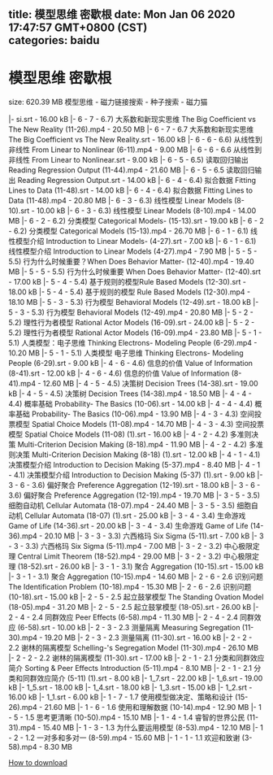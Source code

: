 
title: 模型思维 密歇根
date: Mon Jan 06 2020 17:47:57 GMT+0800 (CST)    
categories: baidu
---

# 模型思维 密歇根
size: 620.39 MB
 模型思维 - 磁力链接搜索 - 种子搜索 - 磁力猫
 
|- si.srt - 16.00 kB
|- 6 - 7 - 6.7) 大系数和新现实思维 The Big Coefficient vs The New Reality (11-26).mp4 - 20.50 MB
|- 6 - 7 - 6.7 大系数和新现实思维 The Big Coefficient vs The New Reality.srt - 16.00 kB
|- 6 - 6 - 6.6) 从线性到非线性 From Linear to Nonlinear (6-11).mp4 - 9.00 MB
|- 6 - 6 - 6.6 从线性到非线性 From Linear to Nonlinear.srt - 9.00 kB
|- 6 - 5 - 6.5) 读取回归输出 Reading Regression Output (11-44).mp4 - 21.60 MB
|- 6 - 5 - 6.5 读取回归输出 Reading Regression Output.srt - 14.00 kB
|- 6 - 4 - 6.4) 拟合数据 Fitting Lines to Data (11-48).srt - 14.00 kB
|- 6 - 4 - 6.4) 拟合数据 Fitting Lines to Data (11-48).mp4 - 20.80 MB
|- 6 - 3 - 6.3) 线性模型 Linear Models (8-10).srt - 10.00 kB
|- 6 - 3 - 6.3) 线性模型 Linear Models (8-10).mp4 - 14.00 MB
|- 6 - 2 - 6.2) 分类模型 Categorical Models- (15-13).srt - 19.00 kB
|- 6 - 2 - 6.2) 分类模型 Categorical Models (15-13).mp4 - 26.70 MB
|- 6 - 1 - 6.1) 线性模型介绍 Introduction to Linear Models- (4-27).srt - 7.00 kB
|- 6 - 1 - 6.1) 线性模型介绍 Introduction to Linear Models (4-27).mp4 - 7.90 MB
|- 5 - 5 - 5.5) 行为什么时候重要？When Does Behavior Matter- (12-40).mp4 - 19.40 MB
|- 5 - 5 - 5.5) 行为什么时候重要 When Does Behavior Matter- (12-40).srt - 17.00 kB
|- 5 - 4 - 5.4) 基于规则的模型Rule Based Models (12-30).srt - 18.00 kB
|- 5 - 4 - 5.4) 基于规则的模型 Rule Based Models (12-30).mp4 - 18.10 MB
|- 5 - 3 - 5.3) 行为模型 Behavioral Models (12-49).srt - 18.00 kB
|- 5 - 3 - 5.3) 行为模型 Behavioral Models (12-49).mp4 - 20.80 MB
|- 5 - 2 - 5.2) 理性行为者模型 Rational Actor Models (16-09).srt - 24.00 kB
|- 5 - 2 - 5.2) 理性行为者模型 Rational Actor Models (16-09).mp4 - 23.80 MB
|- 5 - 1 - 5.1) 人类模型：电子思维 Thinking Electrons- Modeling People (6-29).mp4 - 10.20 MB
|- 5 - 1 - 5.1) 人类模型 电子思维 Thinking Electrons- Modeling People (6-29).srt - 9.00 kB
|- 4 - 6 - 4.6) 信息的价值 Value of Information (8-41).srt - 12.00 kB
|- 4 - 6 - 4.6) 信息的价值 Value of Information (8-41).mp4 - 12.60 MB
|- 4 - 5 - 4.5) 决策树 Decision Trees (14-38).srt - 19.00 kB
|- 4 - 5 - 4.5) 决策树 Decision Trees (14-38).mp4 - 18.50 MB
|- 4 - 4 - 4.4) 概率基础 Probability- The Basics (10-06).srt - 14.00 kB
|- 4 - 4 - 4.4) 概率基础 Probability- The Basics (10-06).mp4 - 13.90 MB
|- 4 - 3 - 4.3) 空间投票模型 Spatial Choice Models (11-08).mp4 - 14.70 MB
|- 4 - 3 - 4.3) 空间投票模型 Spatial Choice Models (11-08) (1).srt - 16.00 kB
|- 4 - 2 - 4.2) 多准则决策 Multi-Criterion Decision Making (8-18).mp4 - 11.90 MB
|- 4 - 2 - 4.2) 多准则决策 Multi-Criterion Decision Making (8-18) (1).srt - 12.00 kB
|- 4 - 1 - 4.1) 决策模型介绍 Introduction to Decision Making (5-37).mp4 - 8.40 MB
|- 4 - 1 - 4.1) 决策模型介绍 Introduction to Decision Making (5-37) (1).srt - 9.00 kB
|- 3 - 6 - 3.6) 偏好聚合 Preference Aggregation (12-19).srt - 18.00 kB
|- 3 - 6 - 3.6) 偏好聚合 Preference Aggregation (12-19).mp4 - 19.70 MB
|- 3 - 5 - 3.5) 细胞自动机 Cellular Automata (18-07).mp4 - 24.40 MB
|- 3 - 5 - 3.5) 细胞自动机 Cellular Automata (18-07) (1).srt - 25.00 kB
|- 3 - 4 - 3.4) 生命游戏 Game of Life (14-36).srt - 20.00 kB
|- 3 - 4 - 3.4) 生命游戏 Game of Life (14-36).mp4 - 20.10 MB
|- 3 - 3 - 3.3) 六西格玛 Six Sigma (5-11).srt - 7.00 kB
|- 3 - 3 - 3.3) 六西格玛 Six Sigma (5-11).mp4 - 7.00 MB
|- 3 - 2 - 3.2) 中心极限定理 Central Limit Theorem (18-52).mp4 - 29.00 MB
|- 3 - 2 - 3.2) 中心极限定理 (18-52).srt - 26.00 kB
|- 3 - 1 - 3.1) 聚合 Aggregation (10-15).srt - 15.00 kB
|- 3 - 1 - 3.1) 聚合 Aggregation (10-15).mp4 - 14.60 MB
|- 2 - 6 - 2.6 识别问题 The Identification Problem (10-18).mp4 - 15.30 MB
|- 2 - 6 - 2.6 识别问题 (10-18).srt - 15.00 kB
|- 2 - 5 - 2.5 起立鼓掌模型 The Standing Ovation Model (18-05).mp4 - 31.20 MB
|- 2 - 5 - 2.5 起立鼓掌模型 (18-05).srt - 26.00 kB
|- 2 - 4 - 2.4 同群效应 Peer Effects (6-58).mp4 - 11.30 MB
|- 2 - 4 - 2.4 同群效应 (6-58).srt - 10.00 kB
|- 2 - 3 - 2.3 测量隔离 Measuring Segregation (11-30).mp4 - 19.20 MB
|- 2 - 3 - 2.3 测量隔离 (11-30).srt - 16.00 kB
|- 2 - 2 - 2.2 谢林的隔离模型 Schelling-'s Segregation Model (11-30).mp4 - 26.10 MB
|- 2 - 2 - 2.2 谢林的隔离模型 (11-30).srt - 17.00 kB
|- 2 - 1 - 2.1 分类和同群效应简介 Sorting & Peer Effects Introduction (5-11).mp4 - 8.10 MB
|- 2 - 1 - 2.1 分类和同群效应简介 (5-11) (1).srt - 8.00 kB
|- 1_7.srt - 22.00 kB
|- 1_6.srt - 19.00 kB
|- 1_5.srt - 18.00 kB
|- 1_4.srt - 18.00 kB
|- 1_3.srt - 15.00 kB
|- 1_2.srt - 16.00 kB
|- 1_1.srt - 6.00 kB
|- 1 - 7 - 1.7 使用模型做决定、策略和设计 (15-26).mp4 - 21.60 MB
|- 1 - 6 - 1.6 使用和理解数据 (10-14).mp4 - 12.90 MB
|- 1 - 5 - 1.5 思考更清晰 (10-50).mp4 - 15.10 MB
|- 1 - 4 - 1.4 睿智的世界公民 (11-31).mp4 - 15.40 MB
|- 1 - 3 - 1.3 为什么要运用模型 (8-53).mp4 - 12.10 MB
|- 1 - 2 - 1.2 一对多和多对一 (8-59).mp4 - 15.60 MB
|- 1 - 1 - 1.1 欢迎和致谢 (3-58).mp4 - 8.30 MB

[How to download](https://bpcam.bemobtrk.com/go/2ceec3aa-1ca2-46d6-b9ff-aaa5c184517c?jno=4787)